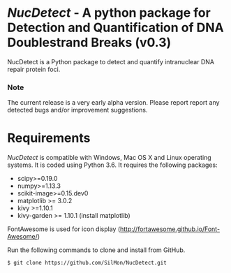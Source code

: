 # *NucDetect* - A python package for Detection and Quantification of DNA Doublestrand Breaks (v0.3)

NucDetect is a Python package to detect and quantify intranuclear DNA repair protein foci.

### Note
The current release is a very early alpha version. Please report report any detected bugs and/or improvement suggestions.

Requirements
============

*NucDetect* is compatible with Windows, Mac OS X and Linux operating systems. It is coded using Python 3.6. It requires the following packages:

* scipy>=0.19.0
* numpy>=1.13.3
* scikit-image>=0.15.dev0
* matplotlib >= 3.0.2
* kivy >=1.10.1
* kivy-garden >= 1.10.1 (install matplotlib)

FontAwesome is used for icon display (http://fortawesome.github.io/Font-Awesome/)

Run the following commands to clone and install from GitHub.

```console
$ git clone https://github.com/SilMon/NucDetect.git
```
